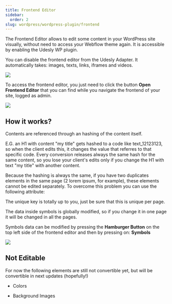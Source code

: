 ```yaml
---
title: Frontend Editor
sidebar:
  order: 2
slug: wordpress/wordpress-plugin/frontend
---
```

The Frontend Editor allows to edit some content in your WordPress site visually, without need to access your Webflow theme again. It is accessible by enabling the Udesly WP plugin.

You can disable the frontend editor from the Udesly Adapter. It automatically takes: images, texts, links, iframes and videos.

![](/images/frontend-editor.png)


To access the frontend editor, you just need to click the button **Open Frontend Editor** that you can find while you navigate the frontend of your site, logged as admin.

![](/images/open-frontend-editor.png)


## How it works?

Contents are referenced through an hashing of the content itself.

E.G. an H1 with content "my title" gets hashed to a code like text_12123123, so when the client edits this, it changes the value that referres to that specific code. Every conversion releases always the same hash for the same content, so you lose your client's edits only if you change the H1 with text "my title" with another content.

Because the hashing is always the same, if you have two duplicates elements in the same page (2 lorem ipsum, for example), these elements cannot be edited separately. To overcome this problem you can use the following attribute:

<custom-attribute dynamic name="key" value="unique key"></custom-attribute>

The unique key is totally up to you, just be sure that this is unique per page.

The data inside symbols is globally modified, so if you change it in one page it will be changed in all the pages.

Symbols data can be modified by pressing the **Hamburger Button** on the top left side of the frontend editor and then by pressing on: **Symbols**

![](/images/symbols-fe.png)


## Not Editable

For now the following elements are still not convertible yet, but will be convertible in next updates (hopefully!)

* Colors

* Background Images

